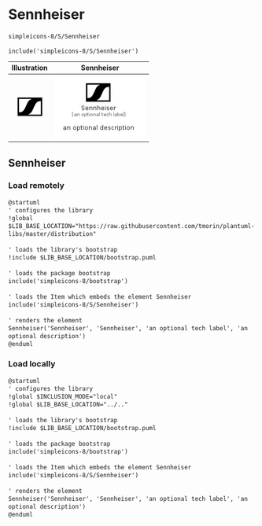 # Sennheiser


```text
simpleicons-8/S/Sennheiser
```

```text
include('simpleicons-8/S/Sennheiser')
```



| Illustration | Sennheiser |
| :---: | :---: |
| ![illustration for Illustration](../../simpleicons-8/S/Sennheiser.png) | ![illustration for Sennheiser](../../simpleicons-8/S/Sennheiser.Local.png) |




## Sennheiser

### Load remotely
```plantuml
@startuml
' configures the library
!global $LIB_BASE_LOCATION="https://raw.githubusercontent.com/tmorin/plantuml-libs/master/distribution"

' loads the library's bootstrap
!include $LIB_BASE_LOCATION/bootstrap.puml

' loads the package bootstrap
include('simpleicons-8/bootstrap')

' loads the Item which embeds the element Sennheiser
include('simpleicons-8/S/Sennheiser')

' renders the element
Sennheiser('Sennheiser', 'Sennheiser', 'an optional tech label', 'an optional description')
@enduml
```

### Load locally
```plantuml
@startuml
' configures the library
!global $INCLUSION_MODE="local"
!global $LIB_BASE_LOCATION="../.."

' loads the library's bootstrap
!include $LIB_BASE_LOCATION/bootstrap.puml

' loads the package bootstrap
include('simpleicons-8/bootstrap')

' loads the Item which embeds the element Sennheiser
include('simpleicons-8/S/Sennheiser')

' renders the element
Sennheiser('Sennheiser', 'Sennheiser', 'an optional tech label', 'an optional description')
@enduml
```

